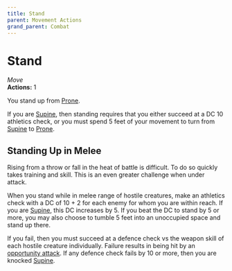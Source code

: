 ```yaml
---
title: Stand
parent: Movement Actions
grand_parent: Combat
---
```


# Stand
*Move*<br>
**Actions:** 1

You stand up from [Prone](https://stormchaserroleplaying.com/stormchaserRPG/Conditions/Prone/).

If you are [Supine](https://stormchaserroleplaying.com/stormchaserRPG/Conditions/Supine/), then standing requires that you either succeed at a DC 10 athletics check, or you must spend 5 feet of your movement to turn from [Supine](https://stormchaserroleplaying.com/stormchaserRPG/Conditions/Supine/) to [Prone](https://stormchaserroleplaying.com/stormchaserRPG/Conditions/Prone/).

## Standing Up in Melee
Rising from a throw or fall in the heat of battle is difficult. To do so quickly takes training and skill. This is an even greater challenge when under attack.

When you stand while in melee range of hostile creatures, make an athletics check with a DC of 10 + 2 for each enemy for whom you are within reach. If you are [Supine](https://stormchaserroleplaying.com/stormchaserRPG/Conditions/Supine/), this DC increases by 5. If you beat the DC to stand by 5 or more, you may also choose to tumble 5 feet into an unoccupied space and stand up there.

If you fail, then you must succeed at a defence check vs the weapon skill of each hostile creature individually. Failure results in being hit by an [opportunity attack](https://stormchaserroleplaying.com/stormchaserRPG/Combat/MakinganAttack/MeleeAttacks/#opportunity-attacks). If any defence check fails by 10 or more, then you are knocked [Supine](https://stormchaserroleplaying.com/stormchaserRPG/Conditions/Supine/).
